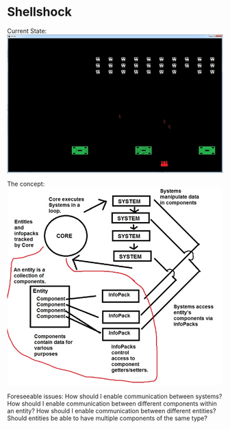 Shellshock
==========
Current State:
![Alt text](/ss/18MAY13_1.jpg)

The concept:
![Alt text](/ss/concept.jpg)

Foreseeable issues:
How should I enable communication between systems?
How should I enable communication between different components within an entity?
How should I enable communication between different entities?
Should entities be able to have multiple components of the same type?